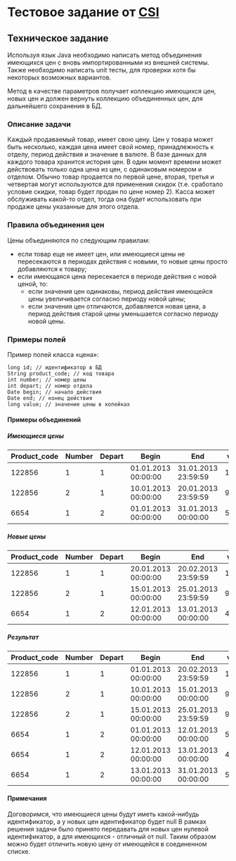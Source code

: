 # Тестовое задание от [CSI](https://crystals.ru/)

## Техническое задание

Используя язык Java необходимо написать метод объединения имеющихся цен с вновь импортированными из внешней системы.
Также необходимо написать unit тесты, для проверки хотя бы некоторых возможных вариантов.

Метод в качестве параметров получает коллекцию имеющихся цен, новых цен и должен вернуть коллекцию объединенных цен,
для дальнейшего сохранения в БД.

### Описание задачи

Каждый продаваемый товар, имеет свою цену. Цен у товара может быть несколько, каждая цена имеет свой номер,
принадлежность к отделу, период действия и значение в валюте. В базе данных для каждого товара хранится история цен.
В один момент времени может действовать только одна цена из цен, с одинаковым номером и отделом. Обычно товар продается
по первой цене, вторая, третья и четвертая могут используются для применения скидок (т.е. сработало условие скидки,
товар будет продан по цене номер 2). Касса может обслуживать какой-то отдел, тогда она будет использовать при продаже
цены указанные для этого отдела.

### Правила объединения цен

Цены объединяются по следующим правилам:
- если товар еще не имеет цен, или имеющиеся цены не пересекаются в периодах действия с новыми, то новые цены просто
добавляются к товару;
- если имеющаяся цена пересекается в периоде действия с новой ценой, то:
  - если значения цен одинаковы, период действия имеющейся цены увеличивается согласно периоду новой цены;
  - если значения цен отличаются, добавляется новая цена, а период действия старой цены уменьшается согласно периоду
  новой цены.

### Примеры полей

Пример полей класса «цена»:

   	long id; // идентификатор в БД
   	String product_code; // код товара
   	int number; // номер цены
   	int depart; // номер отдела
   	Date begin; // начало действия
   	Date end; // конец действия
   	long value; // значение цены в копейках

#### Примеры объединений

##### Имеющиеся цены

| Product_code | Number | Depart | Begin             |  End              | value |
|--------------|--------|--------|-------------------|-------------------|-------|
|122856        |  1     |    1   |01.01.2013 00:00:00|31.01.2013 23:59:59| 11000 |
|122856        |  2     |    1   |10.01.2013 00:00:00|20.01.2013 23:59:59| 99000 |
| 6654         |  1     |    2   |01.01.2013 00:00:00|31.01.2013 00:00:00| 5000  |

##### Новые цены

| Product_code | Number | Depart | Begin             |  End              | value |
|--------------|--------|--------|-------------------|-------------------|-------|
|   122856     |   1    |   1    |20.01.2013 00:00:00|20.02.2013 23:59:59| 11000 |
|   122856     |   2    |   1    |15.01.2013 00:00:00|25.01.2013 23:59:59| 92000 |
|   6654       |   1    |   2    |12.01.2013 00:00:00|13.01.2013 00:00:00|  4000 |

##### Результат

| Product_code | Number | Depart | Begin             |  End              | value |
|--------------|--------|--------|-------------------|-------------------|-------|
|   122856     |   1    |   1    |01.01.2013 00:00:00|20.02.2013 23:59:59| 11000 |
|   122856     |   2    |   1    |10.01.2013 00:00:00|15.01.2013 00:00:00| 99000 |
|   122856     |   2    |   1    |15.01.2013 00:00:00|25.01.2013 23:59:59| 92000 |
|   6654       |   1    |   2    |01.01.2013 00:00:00|12.01.2013 00:00:00| 5000  |
|   6654       |   1    |   2    |12.01.2013 00:00:00|13.01.2013 00:00:00| 4000  |
|   6654       |   1    |   2    |13.01.2013 00:00:00|31.01.2013 00:00:00| 5000  |

#### Примечания

Договоримся, что имеющиеся цены будут иметь какой-нибудь идентификатор,
а у новых цен идентификатор будет null
В рамках решения задачи было принято передавать для новых цен нулевой идентификатор, а для имеющихся - отличный от
null. Таким образом можно будет отличить новую цену от имеющейся в соединенном списке.